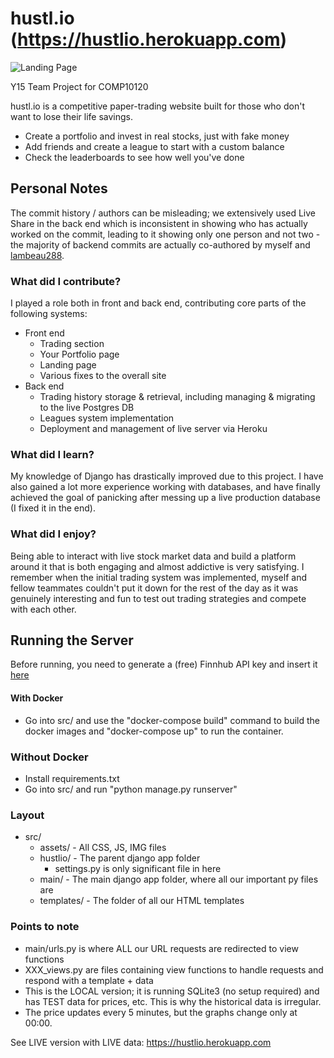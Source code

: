 # hustl.io (https://hustlio.herokuapp.com)
![Landing Page](https://i.imgur.com/wxYSafV.png)


Y15 Team Project for COMP10120

hustl.io is a competitive paper-trading website built for those who don't want to lose their life savings.

- Create a portfolio and invest in real stocks, just with fake money
- Add friends and create a league to start with a custom balance
- Check the leaderboards to see how well you've done

## Personal Notes
The commit history / authors can be misleading; we extensively used Live Share in the back end which is inconsistent in showing who has actually worked on the commit, leading to it showing only one person and not two - the majority of backend commits are actually co-authored by myself and [lambeau288](https://github.com/lambeau288).

### What did I contribute?
I played a role both in front and back end, contributing core parts of the following systems:
- Front end
    - Trading section
    - Your Portfolio page
    - Landing page
    - Various fixes to the overall site
- Back end
    - Trading history storage & retrieval, including managing & migrating to the live Postgres DB
    - Leagues system implementation
    - Deployment and management of live server via Heroku

### What did I learn?
My knowledge of Django has drastically improved due to this project. I have also gained a lot more experience working with databases, and have finally achieved the goal of panicking after messing up a live production database (I fixed it in the end).

### What did I enjoy?
Being able to interact with live stock market data and build a platform around it that is both engaging and almost addictive is very satisfying. I remember when the initial trading system was implemented, myself and fellow teammates couldn't put it down for the rest of the day as it was genuinely interesting and fun to test out trading strategies and compete with each other.


## Running the Server
Before running, you need to generate a (free) Finnhub API key and insert it [here](https://github.com/TorinFelton/hustl.io/blob/0ec1e2db9ab92d9372dc3b2f12be25bd46e04372/src/stock_updater.py#L32)

#### With Docker
- Go into src/ and use the "docker-compose build" command to build the docker images and "docker-compose up" to run the container.
### Without Docker
- Install requirements.txt
- Go into src/ and run "python manage.py runserver"

### Layout
- src/
    - assets/ - All CSS, JS, IMG files
    - hustlio/ - The parent django app folder
        - settings.py is only significant file in here
    - main/ - The main django app folder, where all our important py files are
    - templates/ - The folder of all our HTML templates


### Points to note
- main/urls.py is where ALL our URL requests are redirected to view functions
- XXX_views.py are files containing view functions to handle requests and respond with a template + data
- This is the LOCAL version; it is running SQLite3 (no setup required) and has TEST data for prices, etc. This is why the historical data is irregular. 
- The price updates every 5 minutes, but the graphs change only at 00:00.


See LIVE version with LIVE data: https://hustlio.herokuapp.com
